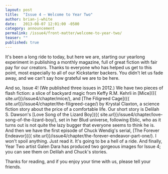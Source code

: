 ```yaml
---
layout: post
title:  "Issue 4 — Welcome to Year Two"
author: brian-j-white
date:   2013-08-07 12:01:00 -0500
category: announcement
permalink: /issue4/front-matter/welcome-to-year-two/
teaser: ""
published: true
---
```


It's been a long ride to today, but here we are, starting our yearlong experiment in publishing a monthly magazine, full of great fiction with fair pay for our creators. Thanks to everyone who has helped us get to this point, most especially to all of our Kickstarter backers. You didn't let us fade away, and we can't say how grateful we are to be here.

And so, Issue 4! (We published three issues in 2012.) We have two pieces of flash fiction: a slice of backyard magic from Keffy R.M. Kehrli in [Mice]({{ site.url}}/issue4/chapter/mice/), and [The Filigreed Cage]({{ site.url}}/issue4/chapter/the-filigreed-cage/) by Krystal Claxton, a science fiction story about the price of a comfortable life. Our short story is Delilah S. Dawson's [Love Song of the Lizard Boy]({{ site.url}}/issue4/chapter/love-song-of-the-lizard-boy/), set in her Blud universe, following Eblic, who as it turns out is not quite the lazy bugger that everyone seems to think he is. And then we have the first episode of Chuck Wendig's serial, [The Forever Endeavor]({{ site.url}}/issue4/chapter/the-forever-endeavor-part-one/). I won't spoil anything. Just read it. It's going to be a hell of a ride. And finally, Year Two artist Galen Dara has produced two gorgeous images for Issue 4; you can see them on Delilah and Chuck's stories.

Thanks for reading, and if you enjoy your time with us, please tell your friends.
